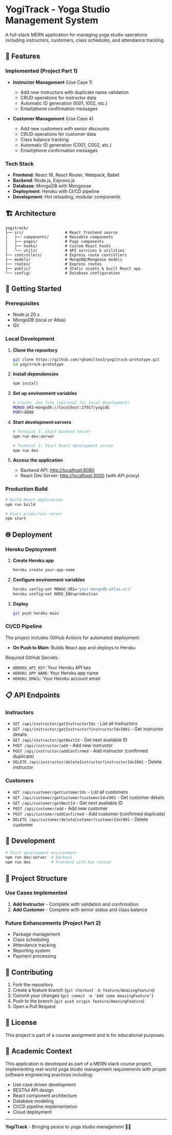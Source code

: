 # YogiTrack - Yoga Studio Management System

A full-stack MERN application for managing yoga studio operations including instructors, customers, class schedules, and attendance tracking.

## 🚀 Features

### Implemented (Project Part 1)

- **Instructor Management** (Use Case 1)
  - Add new instructors with duplicate name validation
  - CRUD operations for instructor data
  - Automatic ID generation (I001, I002, etc.)
  - Email/phone confirmation messages

- **Customer Management** (Use Case 4)
  - Add new customers with senior discounts
  - CRUD operations for customer data
  - Class balance tracking
  - Automatic ID generation (C001, C002, etc.)
  - Email/phone confirmation messages

### Tech Stack

- **Frontend**: React 19, React Router, Webpack, Babel
- **Backend**: Node.js, Express.js
- **Database**: MongoDB with Mongoose
- **Deployment**: Heroku with CI/CD pipeline
- **Development**: Hot reloading, modular components

## 🏗️ Architecture

```text
yogitrack/
├── src/                  # React frontend source
│   ├── components/       # Reusable components
│   ├── pages/            # Page components
│   ├── hooks/            # Custom React hooks
│   └── utils/            # API services & utilities
├── controllers/          # Express route controllers
├── models/               # MongoDB/Mongoose models
├── routes/               # Express routes
├── public/               # Static assets & built React app
└── config/               # Database configuration
```

## 🚦 Getting Started

### Prerequisites

- Node.js 20.x
- MongoDB (local or Atlas)
- Git

### Local Development

1. **Clone the repository**

   ```bash
   git clone https://github.com/rghamilton3/yogitrack-prototype.git
   cd yogitrack-prototype
   ```

2. **Install dependencies**

   ```bash
   npm install
   ```

3. **Set up environment variables**

   ```bash
   # Create .env file (optional for local development)
   MONGO_URI=mongodb://localhost:27017/yogidb
   PORT=8080
   ```

4. **Start development servers**

   ```bash
   # Terminal 1: Start backend server
   npm run dev:server

   # Terminal 2: Start React development server
   npm run dev
   ```

5. **Access the application**
   - Backend API: <http://localhost:8080>
   - React Dev Server: <http://localhost:3000> (with API proxy)

### Production Build

```bash
# Build React application
npm run build

# Start production server
npm start
```

## 🌐 Deployment

### Heroku Deployment

1. **Create Heroku app**

   ```bash
   heroku create your-app-name
   ```

2. **Configure environment variables**

   ```bash
   heroku config:set MONGO_URI="your-mongodb-atlas-uri"
   heroku config:set NODE_ENV=production
   ```

3. **Deploy**

   ```bash
   git push heroku main
   ```

### CI/CD Pipeline

The project includes GitHub Actions for automated deployment:

- **On Push to Main**: Builds React app and deploys to Heroku

Required GitHub Secrets:

- `HEROKU_API_KEY`: Your Heroku API key
- `HEROKU_APP_NAME`: Your Heroku app name
- `HEROKU_EMAIL`: Your Heroku account email

## 📋 API Endpoints

### Instructors

- `GET /api/instructor/getInstructorIds` - List all instructors
- `GET /api/instructor/getInstructor?instructorId=I001` - Get instructor details
- `GET /api/instructor/getNextId` - Get next available ID
- `POST /api/instructor/add` - Add new instructor
- `POST /api/instructor/addConfirmed` - Add instructor (confirmed duplicate)
- `DELETE /api/instructor/deleteInstructor?instructorId=I001` - Delete instructor

### Customers

- `GET /api/customer/getCustomerIds` - List all customers
- `GET /api/customer/getCustomer?customerId=C001` - Get customer details
- `GET /api/customer/getNextId` - Get next available ID
- `POST /api/customer/add` - Add new customer
- `POST /api/customer/addConfirmed` - Add customer (confirmed duplicate)
- `DELETE /api/customer/deleteCustomer?customerId=C001` - Delete customer

## 🔧 Development

```bash
# Start development environment
npm run dev:server  # Backend
npm run dev         # Frontend with hot reload
```

## 📁 Project Structure

### Use Cases Implemented

1. **Add Instructor** - Complete with validation and confirmation
2. **Add Customer** - Complete with senior status and class balance

### Future Enhancements (Project Part 2)

- Package management
- Class scheduling
- Attendance tracking
- Reporting system
- Payment processing

## 🤝 Contributing

1. Fork the repository
2. Create a feature branch (`git checkout -b feature/AmazingFeature`)
3. Commit your changes (`git commit -m 'Add some AmazingFeature'`)
4. Push to the branch (`git push origin feature/AmazingFeature`)
5. Open a Pull Request

## 📄 License

This project is part of a course assignment and is for educational purposes.

## 🏫 Academic Context

This application is developed as part of a MERN stack course project, implementing real-world yoga studio management requirements with proper software engineering practices including:

- Use case driven development
- RESTful API design
- React component architecture
- Database modeling
- CI/CD pipeline implementation
- Cloud deployment

---

**YogiTrack** - Bringing peace to yoga studio management 🧘‍♀️

